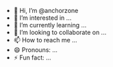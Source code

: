 - 👋 Hi, I’m @anchorzone
- 👀 I’m interested in ...
- 🌱 I’m currently learning ...
- 💞️ I’m looking to collaborate on ...
- 📫 How to reach me ...
- 😄 Pronouns: ...
- ⚡ Fun fact: ...

<!---
anchorzone/anchorzone is a ✨ special ✨ repository because its `README.md` (this file) appears on your GitHub profile.
You can click the Preview link to take a look at your changes.
--->
